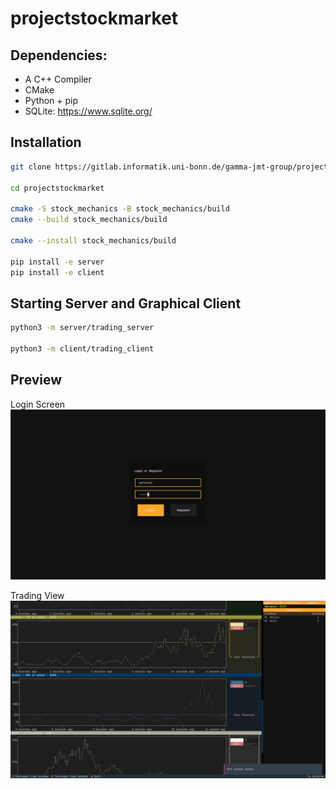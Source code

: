 # projectstockmarket


## Dependencies: 
- A C++ Compiler
- CMake
- Python + pip
- SQLite: https://www.sqlite.org/

## Installation
```bash
git clone https://gitlab.informatik.uni-bonn.de/gamma-jmt-group/projectstockmarket.git

cd projectstockmarket

cmake -S stock_mechanics -B stock_mechanics/build
cmake --build stock_mechanics/build

cmake --install stock_mechanics/build

pip install -e server
pip install -e client

```

## Starting Server and Graphical Client

```bash
python3 -m server/trading_server

python3 -m client/trading_client
```

## Preview

Login Screen
![Bild0](docs/pictures/picture1.png)

Trading View
![Bild1](docs/pictures/picture3.png)
